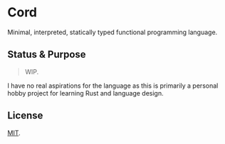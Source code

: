 # Cord

Minimal, interpreted, statically typed functional programming language.

## Status & Purpose

> WIP.

I have no real aspirations for the language as this is primarily a personal hobby project for learning Rust and language design.

## License

[MIT](LICENSE).
